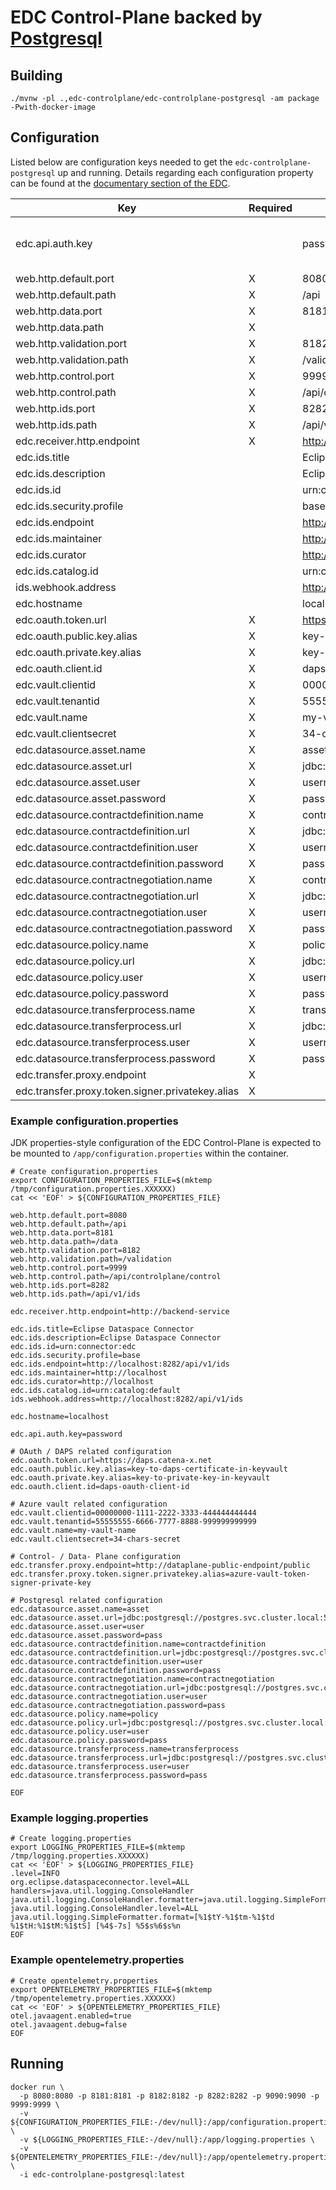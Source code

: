 # EDC Control-Plane backed by [Postgresql](https://www.postgresql.org/)

## Building

```shell
./mvnw -pl .,edc-controlplane/edc-controlplane-postgresql -am package -Pwith-docker-image
```

## Configuration

Listed below are configuration keys needed to get the `edc-controlplane-postgresql` up and running.
Details regarding each configuration property can be found at the [documentary section of the EDC](https://github.com/eclipse-dataspaceconnector/DataSpaceConnector/tree/main/docs).

| Key                                                   | Required  | Example | Description |
|---                                                 |---     |---   |---          |
| edc.api.auth.key                                      |           | password | default value: random UUID |
| web.http.default.port                                 | X         | 8080    | |
| web.http.default.path                                 | X         | /api    | |
| web.http.data.port                                    | X         | 8181    | |
| web.http.data.path                                    | X         |         | |
| web.http.validation.port                              | X         | 8182    | |
| web.http.validation.path                              | X         | /validation | |
| web.http.control.port                                 | X         | 9999 | |
| web.http.control.path                                 | X         | /api/controlplane/control | |
| web.http.ids.port                                     | X         | 8282 | |
| web.http.ids.path                                     | X         | /api/v1/ids | |
| edc.receiver.http.endpoint                            | X         | <http://backend-service> | |
| edc.ids.title                                         |           | Eclipse Dataspace Connector | |
| edc.ids.description                                   |           | Eclipse Dataspace Connector | |
| edc.ids.id                                            |           | urn:connector:edc | |
| edc.ids.security.profile                              |           | base | |
| edc.ids.endpoint                                      |           | <http://localhost:8282/api/v1/ids> | |
| edc.ids.maintainer                                    |           | <http://localhost> | |
| edc.ids.curator                                       |           | <http://localhost> | |
| edc.ids.catalog.id                                    |           | urn:catalog:default | |
| ids.webhook.address                                   |           | <http://localhost:8282/api/v1/ids> | |
| edc.hostname                                          |           | localhost | |
| edc.oauth.token.url                                   | X         | <https://daps.catena-x.net> | |
| edc.oauth.public.key.alias                            | X         | key-to-daps-certificate-in-keyvault | |
| edc.oauth.private.key.alias                           | X         | key-to-private-key-in-keyvault | |
| edc.oauth.client.id                                   | X         | daps-oauth-client-id | |
| edc.vault.clientid                                    | X         | 00000000-1111-2222-3333-444444444444 | |
| edc.vault.tenantid                                    | X         | 55555555-6666-7777-8888-999999999999 | |
| edc.vault.name                                        | X         | my-vault-name | |
| edc.vault.clientsecret                                | X         | 34-chars-secret | |
| edc.datasource.asset.name                             | X         | asset | |
| edc.datasource.asset.url                              | X         | jdbc:postgresql://postgres.svc.cluster.local:5432/edc_asset_db | |
| edc.datasource.asset.user                             | X         | username | |
| edc.datasource.asset.password                         | X         | password | |
| edc.datasource.contractdefinition.name                | X         | contractdefinition | |
| edc.datasource.contractdefinition.url                 | X         | jdbc:postgresql://postgres.svc.cluster.local:5432/edc_contractdefinition_db | |
| edc.datasource.contractdefinition.user                | X         | username | |
| edc.datasource.contractdefinition.password            | X         | password | |
| edc.datasource.contractnegotiation.name               | X         | contractnegotiation | |
| edc.datasource.contractnegotiation.url                | X         | jdbc:postgresql://postgres.svc.cluster.local:5432/edc_contractnegotiation_db | |
| edc.datasource.contractnegotiation.user               | X         | username | |
| edc.datasource.contractnegotiation.password           | X         | password | |
| edc.datasource.policy.name                            | X         | policy | |
| edc.datasource.policy.url                             | X         | jdbc:postgresql://postgres.svc.cluster.local:5432/edc_policy_db | |
| edc.datasource.policy.user                            | X         | username | |
| edc.datasource.policy.password                        | X         | password | |
| edc.datasource.transferprocess.name                   | X         | transferprocess | |
| edc.datasource.transferprocess.url                    | X         | jdbc:postgresql://postgres.svc.cluster.local:5432/edc_transferprocess_db | |
| edc.datasource.transferprocess.user                   | X         | username | |
| edc.datasource.transferprocess.password               | X         | password | |
| edc.transfer.proxy.endpoint                  | X         | | |
| edc.transfer.proxy.token.signer.privatekey.alias  | X         | | |

### Example configuration.properties

JDK properties-style configuration of the EDC Control-Plane is expected to be mounted to `/app/configuration.properties` within the container.

```shell
# Create configuration.properties
export CONFIGURATION_PROPERTIES_FILE=$(mktemp /tmp/configuration.properties.XXXXXX)
cat << 'EOF' > ${CONFIGURATION_PROPERTIES_FILE}

web.http.default.port=8080
web.http.default.path=/api
web.http.data.port=8181
web.http.data.path=/data
web.http.validation.port=8182
web.http.validation.path=/validation
web.http.control.port=9999
web.http.control.path=/api/controlplane/control
web.http.ids.port=8282
web.http.ids.path=/api/v1/ids

edc.receiver.http.endpoint=http://backend-service

edc.ids.title=Eclipse Dataspace Connector
edc.ids.description=Eclipse Dataspace Connector
edc.ids.id=urn:connector:edc
edc.ids.security.profile=base
edc.ids.endpoint=http://localhost:8282/api/v1/ids
edc.ids.maintainer=http://localhost
edc.ids.curator=http://localhost
edc.ids.catalog.id=urn:catalog:default
ids.webhook.address=http://localhost:8282/api/v1/ids

edc.hostname=localhost

edc.api.auth.key=password

# OAuth / DAPS related configuration
edc.oauth.token.url=https://daps.catena-x.net
edc.oauth.public.key.alias=key-to-daps-certificate-in-keyvault
edc.oauth.private.key.alias=key-to-private-key-in-keyvault
edc.oauth.client.id=daps-oauth-client-id

# Azure vault related configuration
edc.vault.clientid=00000000-1111-2222-3333-444444444444
edc.vault.tenantid=55555555-6666-7777-8888-999999999999
edc.vault.name=my-vault-name
edc.vault.clientsecret=34-chars-secret

# Control- / Data- Plane configuration
edc.transfer.proxy.endpoint=http://dataplane-public-endpoint/public
edc.transfer.proxy.token.signer.privatekey.alias=azure-vault-token-signer-private-key

# Postgresql related configuration
edc.datasource.asset.name=asset
edc.datasource.asset.url=jdbc:postgresql://postgres.svc.cluster.local:5432/edc_asset
edc.datasource.asset.user=user
edc.datasource.asset.password=pass
edc.datasource.contractdefinition.name=contractdefinition
edc.datasource.contractdefinition.url=jdbc:postgresql://postgres.svc.cluster.local:5432/edc_contractdefinition
edc.datasource.contractdefinition.user=user
edc.datasource.contractdefinition.password=pass
edc.datasource.contractnegotiation.name=contractnegotiation
edc.datasource.contractnegotiation.url=jdbc:postgresql://postgres.svc.cluster.local:5432/edc_contractnegotiation
edc.datasource.contractnegotiation.user=user
edc.datasource.contractnegotiation.password=pass
edc.datasource.policy.name=policy
edc.datasource.policy.url=jdbc:postgresql://postgres.svc.cluster.local:5432/edc_policy
edc.datasource.policy.user=user
edc.datasource.policy.password=pass
edc.datasource.transferprocess.name=transferprocess
edc.datasource.transferprocess.url=jdbc:postgresql://postgres.svc.cluster.local:5432/edc_transferprocess
edc.datasource.transferprocess.user=user
edc.datasource.transferprocess.password=pass

EOF
```

### Example logging.properties

```shell
# Create logging.properties
export LOGGING_PROPERTIES_FILE=$(mktemp /tmp/logging.properties.XXXXXX)
cat << 'EOF' > ${LOGGING_PROPERTIES_FILE}
.level=INFO
org.eclipse.dataspaceconnector.level=ALL
handlers=java.util.logging.ConsoleHandler
java.util.logging.ConsoleHandler.formatter=java.util.logging.SimpleFormatter
java.util.logging.ConsoleHandler.level=ALL
java.util.logging.SimpleFormatter.format=[%1$tY-%1$tm-%1$td %1$tH:%1$tM:%1$tS] [%4$-7s] %5$s%6$s%n
EOF
```

### Example opentelemetry.properties

```shell
# Create opentelemetry.properties
export OPENTELEMETRY_PROPERTIES_FILE=$(mktemp /tmp/opentelemetry.properties.XXXXXX)
cat << 'EOF' > ${OPENTELEMETRY_PROPERTIES_FILE}
otel.javaagent.enabled=true
otel.javaagent.debug=false
EOF
```

## Running

```shell
docker run \
  -p 8080:8080 -p 8181:8181 -p 8182:8182 -p 8282:8282 -p 9090:9090 -p 9999:9999 \
  -v ${CONFIGURATION_PROPERTIES_FILE:-/dev/null}:/app/configuration.properties \
  -v ${LOGGING_PROPERTIES_FILE:-/dev/null}:/app/logging.properties \
  -v ${OPENTELEMETRY_PROPERTIES_FILE:-/dev/null}:/app/opentelemetry.properties \
  -i edc-controlplane-postgresql:latest
```
